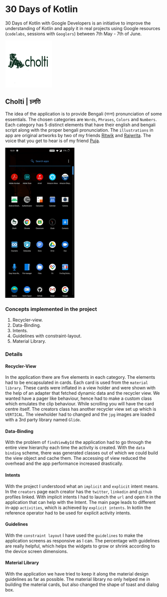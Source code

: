 # 30 Days of Kotlin
30 Days of Kotlin with Google Developers is an initiative to improve
the understanding of Kotlin and apply it in real projects using Google
resources (`codelabs`, sessions with `Googlers`) between 7th May - 7th of June.

<img src="https://raw.githubusercontent.com/ariG23498/Cholti/master/app/src/main/res/drawable/logo.png" height=150 width=150>

## Cholti | চলতি
The idea of the application is to provide Bengali (বাংলা) pronunciation of
some essentials. The chosen categories are `Words`, `Phrases`, `Colors` and `Numbers`.
Each category has 5 distinct elements that have their english and bengali script
along with the proper bengali pronunciation. The `illustrations` in app are original
artworks by two of my friends [Ritwik](https://twitter.com/RahaRitwik) and [Rajwrita](https://twitter.com/rajwrita).
The voice that you get to hear is of my friend [Puja](https://twitter.com/pleb_talks).

<img src="https://raw.githubusercontent.com/ariG23498/Cholti/master/readme-assets/shobdo.gif">

### Concepts implemented in the project
1. Recycler-view.
2. Data-Binding.
3. Intents.
4. Guidelines with constraint-layout.
5. Material Library.

### Details
#### Recycler-View
In the application there are five elements in each category. The elements had to be encapsulated
in cards. Each card is used from the `material library`. These cards were inflated in a view holder
and were shown with the help  of an adapter that fetched dynamic data and the recycler view. We wanted
have a pager like behaviour, hence had to make a custom class which emulates the clip behaviour. While
scrolling you will have the card centre itself.
The creators class has another recycler view set up which is `VERTICAL`. The viewholder had to changed
and the `jpg` images are loaded with a 3rd party library named `Glide`.
#### Data-Binding
With the problem of `findViewById` the application had to go through the entire view hierarchy each time
the activity is created. With the `data binding` scheme, there was generated classes out of which we could
build the view object and cache them. The accessing of view reduced the overhead and the app performance
increased drastically.
#### Intents
With the project I understood what an `implicit` and `explicit` intent means. In the `creators` page
each creator has the `twitter`, `linkedin` and `github` profiles linked. With implicit intents I had to
launch the `url` and open it in the application that can help with the Intent.
The main page leads to different in-app `activities`, which is achieved by `explicit intents`. In kotlin
the reference operator had to be used for explicit activity intents.
#### Guidelines
With the `constraint layout` I have used the `guidelines` to make the application screens
as responsive as I can. The percentage with guidelines are really helpful, which helps the widgets
to grow or shrink according to the device screen dimensions.
#### Material Library
With the application we have tried to keep it along the material design guidelines as far as possible.
The material library no only helped me in building the material cards, but also changed the shape of toast
and dialog box.
